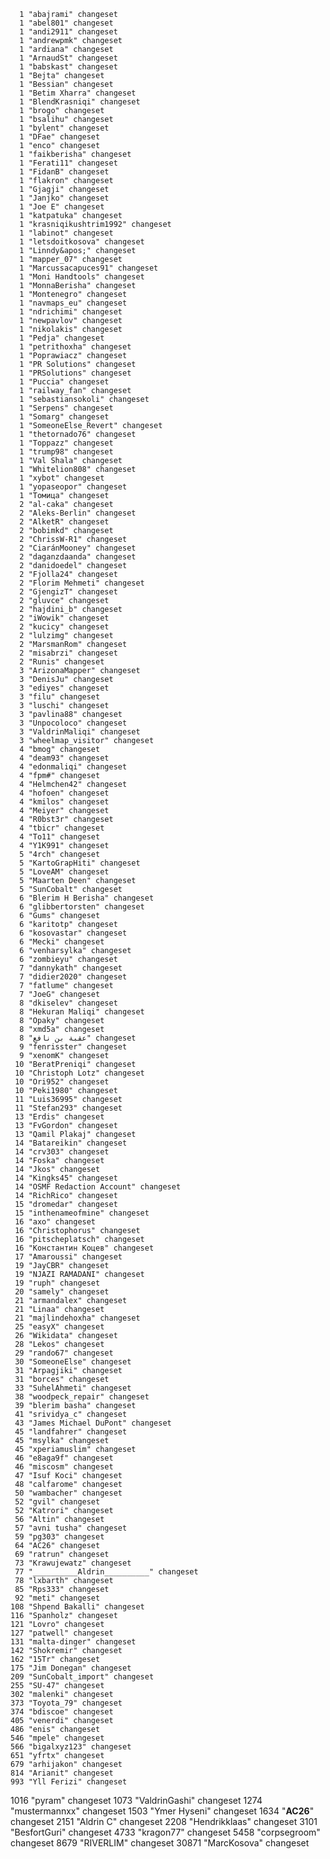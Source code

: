       1 "abajrami" changeset
      1 "abel801" changeset
      1 "andi2911" changeset
      1 "andrewpmk" changeset
      1 "ardiana" changeset
      1 "ArnaudSt" changeset
      1 "babskast" changeset
      1 "Bejta" changeset
      1 "Bessian" changeset
      1 "Betim Xharra" changeset
      1 "BlendKrasniqi" changeset
      1 "brogo" changeset
      1 "bsalihu" changeset
      1 "bylent" changeset
      1 "DFae" changeset
      1 "enco" changeset
      1 "faikberisha" changeset
      1 "Ferati11" changeset
      1 "FidanB" changeset
      1 "flakron" changeset
      1 "Gjagji" changeset
      1 "Janjko" changeset
      1 "Joe E" changeset
      1 "katpatuka" changeset
      1 "krasniqikushtrim1992" changeset
      1 "labinot" changeset
      1 "letsdoitkosova" changeset
      1 "Linndy&apos;" changeset
      1 "mapper_07" changeset
      1 "Marcussacapuces91" changeset
      1 "Moni Handtools" changeset
      1 "MonnaBerisha" changeset
      1 "Montenegro" changeset
      1 "navmaps_eu" changeset
      1 "ndrichimi" changeset
      1 "newpavlov" changeset
      1 "nikolakis" changeset
      1 "Pedja" changeset
      1 "petrithoxha" changeset
      1 "Poprawiacz" changeset
      1 "PR Solutions" changeset
      1 "PRSolutions" changeset
      1 "Puccia" changeset
      1 "railway_fan" changeset
      1 "sebastiansokoli" changeset
      1 "Serpens" changeset
      1 "Somarg" changeset
      1 "SomeoneElse_Revert" changeset
      1 "thetornado76" changeset
      1 "Toppazz" changeset
      1 "trump98" changeset
      1 "Val Shala" changeset
      1 "Whitelion808" changeset
      1 "xybot" changeset
      1 "yopaseopor" changeset
      1 "Томица" changeset
      2 "al-caka" changeset
      2 "Aleks-Berlin" changeset
      2 "AlketR" changeset
      2 "bobimkd" changeset
      2 "ChrissW-R1" changeset
      2 "CiaránMooney" changeset
      2 "daganzdaanda" changeset
      2 "danidoedel" changeset
      2 "Fjolla24" changeset
      2 "Florim Mehmeti" changeset
      2 "GjengizT" changeset
      2 "gluvce" changeset
      2 "hajdini_b" changeset
      2 "iWowik" changeset
      2 "kucicy" changeset
      2 "lulzimg" changeset
      2 "MarsmanRom" changeset
      2 "misabrzi" changeset
      2 "Runis" changeset
      3 "ArizonaMapper" changeset
      3 "DenisJu" changeset
      3 "ediyes" changeset
      3 "filu" changeset
      3 "luschi" changeset
      3 "pavlina88" changeset
      3 "Unpocoloco" changeset
      3 "ValdrinMaliqi" changeset
      3 "wheelmap_visitor" changeset
      4 "bmog" changeset
      4 "deam93" changeset
      4 "edonmaliqi" changeset
      4 "fpm#" changeset
      4 "Helmchen42" changeset
      4 "hofoen" changeset
      4 "kmilos" changeset
      4 "Meiyer" changeset
      4 "R0bst3r" changeset
      4 "tbicr" changeset
      4 "To11" changeset
      4 "Y1K991" changeset
      5 "4rch" changeset
      5 "KartoGrapHiti" changeset
      5 "LoveAM" changeset
      5 "Maarten Deen" changeset
      5 "SunCobalt" changeset
      6 "Blerim H Berisha" changeset
      6 "glibbertorsten" changeset
      6 "Gums" changeset
      6 "karitotp" changeset
      6 "kosovastar" changeset
      6 "Mecki" changeset
      6 "venharsylka" changeset
      6 "zombieyu" changeset
      7 "dannykath" changeset
      7 "didier2020" changeset
      7 "fatlume" changeset
      7 "JoeG" changeset
      8 "dkiselev" changeset
      8 "Hekuran Maliqi" changeset
      8 "Opaky" changeset
      8 "xmd5a" changeset
      8 "عقبة بن نافع" changeset
      9 "fenrisster" changeset
      9 "xenomK" changeset
     10 "BeratPreniqi" changeset
     10 "Christoph Lotz" changeset
     10 "Ori952" changeset
     10 "Peki1980" changeset
     11 "Luis36995" changeset
     11 "Stefan293" changeset
     13 "Erdis" changeset
     13 "FvGordon" changeset
     13 "Qamil Plakaj" changeset
     14 "Batareikin" changeset
     14 "crv303" changeset
     14 "Foska" changeset
     14 "Jkos" changeset
     14 "Kingks45" changeset
     14 "OSMF Redaction Account" changeset
     14 "RichRico" changeset
     15 "dromedar" changeset
     15 "inthenameofmine" changeset
     16 "axo" changeset
     16 "Christophorus" changeset
     16 "pitscheplatsch" changeset
     16 "Константин Коцев" changeset
     17 "Amaroussi" changeset
     19 "JayCBR" changeset
     19 "NJAZI RAMADANI" changeset
     19 "ruph" changeset
     20 "samely" changeset
     21 "armandalex" changeset
     21 "Linaa" changeset
     21 "majlindehoxha" changeset
     25 "easyX" changeset
     26 "Wikidata" changeset
     28 "Lekos" changeset
     29 "rando67" changeset
     30 "SomeoneElse" changeset
     31 "Arpagjiki" changeset
     31 "borces" changeset
     33 "SuhelAhmeti" changeset
     38 "woodpeck_repair" changeset
     39 "blerim basha" changeset
     41 "srividya_c" changeset
     43 "James Michael DuPont" changeset
     45 "landfahrer" changeset
     45 "msylka" changeset
     45 "xperiamuslim" changeset
     46 "e8aga9f" changeset
     46 "miscosm" changeset
     47 "Isuf Koci" changeset
     48 "calfarome" changeset
     50 "wambacher" changeset
     52 "gvil" changeset
     52 "Katrori" changeset
     56 "Altin" changeset
     57 "avni tusha" changeset
     59 "pg303" changeset
     64 "AC26" changeset
     69 "ratrun" changeset
     73 "Krawujewatz" changeset
     77 "__________Aldrin__________" changeset
     78 "lxbarth" changeset
     85 "Rps333" changeset
     92 "meti" changeset
    108 "Shpend Bakalli" changeset
    116 "Spanholz" changeset
    121 "Lovro" changeset
    127 "patwell" changeset
    131 "malta-dinger" changeset
    142 "Shokremir" changeset
    162 "15Tr" changeset
    175 "Jim Donegan" changeset
    209 "SunCobalt_import" changeset
    255 "SU-47" changeset
    302 "malenki" changeset
    373 "Toyota_79" changeset
    374 "bdiscoe" changeset
    405 "venerdi" changeset
    486 "enis" changeset
    546 "mpele" changeset
    566 "bigalxyz123" changeset
    651 "yfrtx" changeset
    679 "arhijakon" changeset
    814 "Arianit" changeset
    993 "Yll Ferizi" changeset
   1016 "pyram" changeset
   1073 "ValdrinGashi" changeset
   1274 "mustermannxx" changeset
   1503 "Ymer Hyseni" changeset
   1634 "__________AC26__________" changeset
   2151 "Aldrin   C" changeset
   2208 "Hendrikklaas" changeset
   3101 "BesfortGuri" changeset
   4733 "kragon77" changeset
   5458 "corpsegroom" changeset
   8679 "RIVERLIM" changeset
  30871 "MarcKosova" changeset
